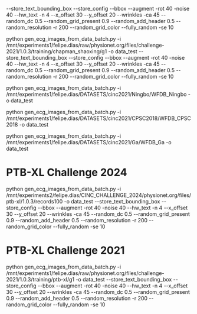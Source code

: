 --store_text_bounding_box --store_config --bbox --augment -rot 40 -noise 40 --hw_text -n 4 --x_offset 30 --y_offset 20 --wrinkles -ca 45 --random_dc 0.5 --random_grid_present 0.9 --random_add_header 0.5 --random_resolution -r 200 --random_grid_color --fully_random -se 10


python gen_ecg_images_from_data_batch.py -i /mnt/experiments1/felipe.dias/raw/physionet.org/files/challenge-2021/1.0.3/training/chapman_shaoxing/g1 -o data_test --store_text_bounding_box --store_config --bbox --augment -rot 40 -noise 40 --hw_text -n 4 --x_offset 30 --y_offset 20 --wrinkles -ca 45 --random_dc 0.5 --random_grid_present 0.9 --random_add_header 0.5 --random_resolution -r 200 --random_grid_color --fully_random -se 10


python gen_ecg_images_from_data_batch.py -i /mnt/experiments1/felipe.dias/DATASETS/cinc2021/Ningbo/WFDB_Ningbo -o data_test

python gen_ecg_images_from_data_batch.py -i /mnt/experiments1/felipe.dias/DATASETS/cinc2021/CPSC2018/WFDB_CPSC2018 -o data_test

python gen_ecg_images_from_data_batch.py -i /mnt/experiments1/felipe.dias/DATASETS/cinc2021/Ga/WFDB_Ga -o data_test



# PTB-XL Challenge 2024
python gen_ecg_images_from_data_batch.py -i /mnt/experiments2/felipe.dias/CINC_CHALLENGE_2024/physionet.org/files/ptb-xl/1.0.3/records100 -o data_test --store_text_bounding_box --store_config --bbox --augment -rot 40 -noise 40 --hw_text -n 4 --x_offset 30 --y_offset 20 --wrinkles -ca 45 --random_dc 0.5 --random_grid_present 0.9 --random_add_header 0.5 --random_resolution -r 200 --random_grid_color --fully_random -se 10

# PTB-XL Challenge 2021
python gen_ecg_images_from_data_batch.py -i /mnt/experiments1/felipe.dias/raw/physionet.org/files/challenge-2021/1.0.3/training/ptb-xl/g1 -o data_test --store_text_bounding_box --store_config --bbox --augment -rot 40 -noise 40 --hw_text -n 4 --x_offset 30 --y_offset 20 --wrinkles -ca 45 --random_dc 0.5 --random_grid_present 0.9 --random_add_header 0.5 --random_resolution -r 200 --random_grid_color --fully_random -se 10
